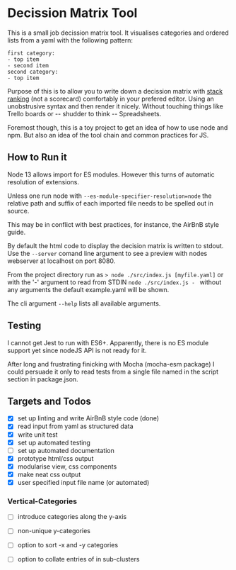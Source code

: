 # Decission Matrix Tool
This is a small job decission matrix tool.
It visualises categories and ordered lists from a yaml
with the following pattern:

```
first category:
- top item
- second item
second category:
- top item
```

Purpose of this is to allow you to write down a decission
matrix with [stack ranking][1] (not a scorecard) comfortably
in your prefered editor. Using an unobstrusive syntax
and then render it nicely. Without touching things like
Trello boards or -- shudder to think -- Spreadsheets.

Foremost though, this is a toy project to get an idea of how
to use node and npm. But also an idea of the tool chain and
common practices for JS.

## How to Run it
Node 13 allows import for ES modules. However this turns of
automatic resolution of extensions.

Unless one run node with
`--es-module-specifier-resolution=node`
the relative path and suffix of each imported file needs to
be spelled out in source.

This may be in conflict with best practices, for instance, the
AirBnB style guide.

By default the html code to display the decision matrix is
written to stdout. Use the `--server` comand line argument to
see a preview with nodes webserver at localhost on port 8080.


From the project directory run as
`> node ./src/index.js [myfile.yaml]`
or with the '-' argument to read from STDIN
`node ./src/index.js - `
without any arguments the default example.yaml will be shown.

The cli argument `--help` lists all available arguments.


## Testing
I cannot get Jest to run with ES6+.  Apparently, there is no
ES module support yet since nodeJS API is not ready for it.

After long and frustrating finicking with Mocha (mocha-esm package)
I could persuade it only to read tests from a single file named
in the script section in package.json.

## Targets and Todos
- [x] set up linting and write AirBnB style code (done)
- [x] read input from yaml as structured data
- [x] write unit test
- [x] set up automated testing
- [ ] set up automated documentation
- [x] prototype html/css output
- [x] modularise view, css components
- [x] make neat css output
- [x] user specified input file name (or automated)

### Vertical-Categories
- [ ] introduce categories along the y-axis
- [ ] non-unique y-categories
- [ ] option to sort -x and -y categories
- [ ] option to collate entries of in sub-clusters


[1]: https://www.geekwire.com/2012/job-decision-matrix/
